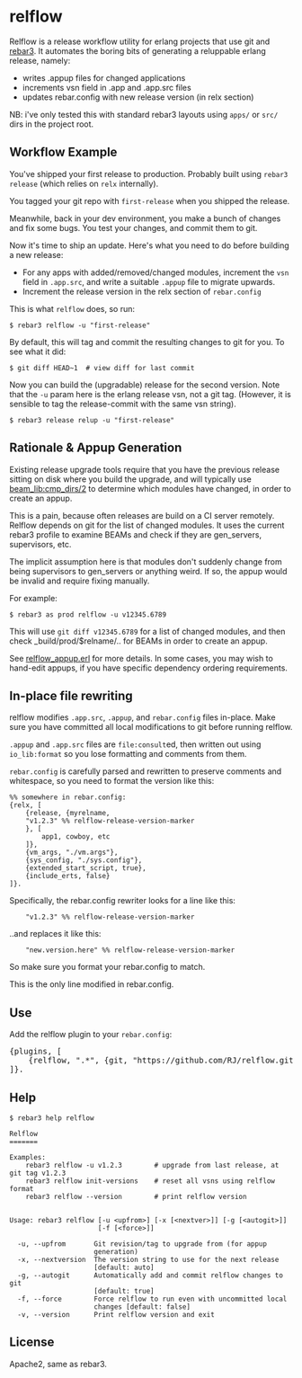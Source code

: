 relflow
=======

Relflow is a release workflow utility for erlang projects that use git and
[rebar3](https://github.com/rebar/rebar3). It automates the boring bits of generating a reluppable erlang
release, namely:

* writes .appup files for changed applications
* increments vsn field in .app and .app.src files
* updates rebar.config with new release version (in relx section)

NB: i've only tested this with standard rebar3 layouts using `apps/` or
`src/` dirs in the project root.

Workflow Example
----------------

You've shipped your first release to production. Probably built using
`rebar3 release` (which relies on `relx` internally).

You tagged your git repo with `first-release` when you shipped the release.

Meanwhile, back in your dev environment, you make a bunch of changes and
fix some bugs. You test your changes, and commit them to git.

Now it's time to ship an update. Here's what you need to
do before building a new release:

* For any apps with added/removed/changed modules, increment the `vsn`
  field in `.app.src`, and write a suitable `.appup` file to migrate upwards.
* Increment the release version in the relx section of `rebar.config`

This is what `relflow` does, so run:

    $ rebar3 relflow -u "first-release"

By default, this will tag and commit the resulting changes to git for
you. To see what it did:

    $ git diff HEAD~1  # view diff for last commit

Now you can build the (upgradable) release for the second version.
Note that the `-u` param here is the erlang release vsn, not a git tag.
(However, it is sensible to tag the release-commit with the same vsn string).

    $ rebar3 release relup -u "first-release"

Rationale & Appup Generation
----------------------------

Existing release upgrade tools require that you have the previous release
sitting on disk where you build the upgrade, and will typically use
[beam_lib:cmp_dirs/2](http://www.erlang.org/doc/man/beam_lib.html#cmp_dirs-2)
to determine which modules have changed, in order to create an appup.

This is a pain, because often releases are build on a CI server remotely.
Relflow depends on git for the list of changed modules. It uses the current
rebar3 profile to examine BEAMs and check if they are gen_servers, supervisors, etc.

The implicit assumption here is that modules don't suddenly change from being supervisors to gen_servers or anything weird. If so, the appup would be invalid and require fixing manually.

For example:

    $ rebar3 as prod relflow -u v12345.6789

This will use `git diff v12345.6789` for a list of changed modules, and then
check _build/prod/$relname/.. for BEAMs in order to create an appup.

See [relflow_appup.erl](https://github.com/RJ/relflow/blob/master/src/relflow_appup.erl) for more details.
In some cases, you may wish to hand-edit appups, if you have specific dependency ordering requirements.


In-place file rewriting
-----------------------

relflow modifies `.app.src`, `.appup`, and `rebar.config` files in-place.
Make sure you have committed all local modifications to git before running relflow.

`.appup` and `.app.src` files are `file:consult`ed, then written out
using `io_lib:format` so you lose formatting and comments from them.

`rebar.config` is carefully parsed and rewritten to preserve comments
and whitespace, so you need to format the version like this:

    %% somewhere in rebar.config:
    {relx, [
        {release, {myrelname,
        "v1.2.3" %% relflow-release-version-marker
        }, [
            app1, cowboy, etc
        ]},
        {vm_args, "./vm.args"},
        {sys_config, "./sys.config"},
        {extended_start_script, true},
        {include_erts, false}
    ]}.

Specifically, the rebar.config rewriter looks for a line like this:

        "v1.2.3" %% relflow-release-version-marker

..and replaces it like this:

        "new.version.here" %% relflow-release-version-marker

So make sure you format your rebar.config to match.

This is the only line modified in rebar.config.

Use
---

Add the relflow plugin to your `rebar.config`:

<pre>
{plugins, [
    {relflow, ".*", {git, "https://github.com/RJ/relflow.git", {branch, "master"}}}
]}.
</pre>


Help
----

    $ rebar3 help relflow

    Relflow
    =======

    Examples:
        rebar3 relflow -u v1.2.3        # upgrade from last release, at git tag v1.2.3
        rebar3 relflow init-versions    # reset all vsns using relflow format
        rebar3 relflow --version        # print relflow version


    Usage: rebar3 relflow [-u <upfrom>] [-x [<nextver>]] [-g [<autogit>]]
                          [-f [<force>]]

      -u, --upfrom       Git revision/tag to upgrade from (for appup
                         generation)
      -x, --nextversion  The version string to use for the next release
                         [default: auto]
      -g, --autogit      Automatically add and commit relflow changes to git
                         [default: true]
      -f, --force        Force relflow to run even with uncommitted local
                         changes [default: false]
      -v, --version      Print relflow version and exit


License
-------

Apache2, same as rebar3.
